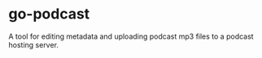 # go-podcast
A tool for editing metadata and uploading podcast mp3 files to a podcast hosting server.
